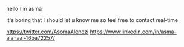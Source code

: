 hello I'm asma 


it's boring that I should let u know me so feel free to contact real-time 

https://twitter.com/AsomaAlenezi
https://www.linkedin.com/in/asma-alanazi-16ba72257/
